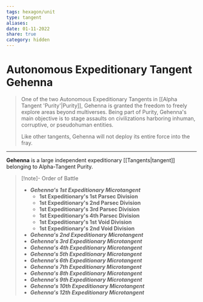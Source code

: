 ```yaml
---
tags: hexagon/unit
type: tangent
aliases: 
date: 01-11-2022
share: true
category: hidden
---
```

# Autonomous Expeditionary Tangent Gehenna

> One of the two Autonomous Expeditionary Tangents in [[Alpha Tangent 'Purity'|Purity]], Gehenna is granted the freedom to freely explore areas beyond multiverses. Being part of Purity, Gehenna's main objective is to stage assaults on civilizations harboring inhuman, corruptive, or pseudohuman entities.
> 
> Like other tangents, Gehenna will not deploy its entire force into the fray.
---

**Gehenna** is a large independent expeditionary [[Tangents|tangent]] belonging to Alpha-Tangent Purity.

> [!note]- Order of Battle
> - ***Gehenna's 1st Expeditionary Microtangent***
> 	- **1st Expeditionary's 1st Parsec Division**
> 	- **1st Expeditionary's 2nd Parsec Division**
> 	- **1st Expeditionary's 3rd Parsec Division**
> 	- **1st Expeditionary's 4th Parsec Division**
> 	- **1st Expeditionary's 1st Void Division**
> 	- **1st Expeditionary's 2nd Void Division**
> - ***Gehenna's 2nd Expeditionary Microtangent***
> - ***Gehenna's 3rd Expeditionary Microtangent***
> - ***Gehenna's 4th Expeditionary Microtangent***
> - ***Gehenna's 5th Expeditionary Microtangent***
> - ***Gehenna's 6th Expeditionary Microtangent***
> - ***Gehenna's 7th Expeditionary Microtangent***
> - ***Gehenna's 8th Expeditionary Microtangent***
> - ***Gehenna's 9th Expeditionary Microtangent***
> - ***Gehenna's 10th Expeditionary Microtangent***
> - ***Gehenna's 12th Expeditionary Microtangent***
